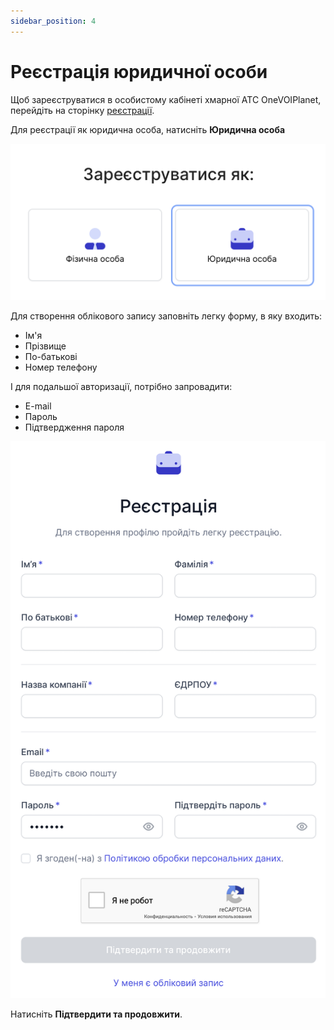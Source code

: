 ```yaml
---
sidebar_position: 4
---
```


# Реєстрація юридичної особи

Щоб зареєструватися в особистому кабінеті хмарної АТС OneVOIPlanet, перейдіть на сторінку [реєстрації](https://cabinet.onevoiplanet.com/registration).

Для реєстрації як юридична особа, натисніть **Юридична особа**

![](../../img/authorization/i-sign-in25.svg)

Для створення облікового запису заповніть легку форму, в яку входить:
- Ім'я
- Прізвище
- По-батькові
- Номер телефону

І для подальшої авторизації, потрібно запровадити:
- E-mail
- Пароль
- Підтвердження пароля

![](../../img/authorization/i-sign-in24.svg)

Натисніть **Підтвердити та продовжити**.
